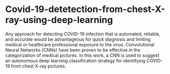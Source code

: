 # Covid-19-detetection-from-chest-X-ray-using-deep-learning
Any approach for detecting COVID-19 infection that is automated, reliable, and accurate would be advantageous for quick diagnosis and limiting medical or healthcare professional exposure to the virus. Convolutional Neural Networks (CNNs) have been proven to be effective in the categorization of medical pictures. In this work, a CNN is used to suggest an autonomous deep learning classification strategy for identifying COVID-19 from chest X-ray pictures.
